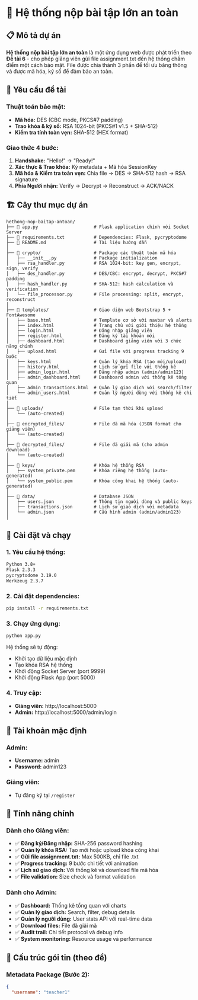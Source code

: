 # 🔐 Hệ thống nộp bài tập lớn an toàn

## 📋 Mô tả dự án

**Hệ thống nộp bài tập lớn an toàn** là một ứng dụng web được phát triển theo **Đề tài 6** - cho phép giảng viên gửi file assignment.txt đến hệ thống chấm điểm một cách bảo mật. File được chia thành 3 phần để tối ưu băng thông và được mã hóa, ký số để đảm bảo an toàn.

## 🎯 Yêu cầu đề tài

### Thuật toán bảo mật:
- **Mã hóa:** DES (CBC mode, PKCS#7 padding)
- **Trao khóa & ký số:** RSA 1024-bit (PKCS#1 v1.5 + SHA-512)
- **Kiểm tra tính toàn vẹn:** SHA-512 (HEX format)

### Giao thức 4 bước:
1. **Handshake:** "Hello!" → "Ready!"
2. **Xác thực & Trao khóa:** Ký metadata + Mã hóa SessionKey
3. **Mã hóa & Kiểm tra toàn vẹn:** Chia file → DES → SHA-512 hash → RSA signature
4. **Phía Người nhận:** Verify → Decrypt → Reconstruct → ACK/NACK

## 🏗️ Cây thư mục dự án

```
hethong-nop-baitap-antoan/
├── 📄 app.py                     # Flask application chính với Socket Server
├── 📄 requirements.txt           # Dependencies: Flask, pycryptodome
├── 📄 README.md                  # Tài liệu hướng dẫn
│
├── 📁 crypto/                    # Package các thuật toán mã hóa
│   ├── __init__.py              # Package initialization
│   ├── rsa_handler.py           # RSA 1024-bit: key gen, encrypt, sign, verify
│   ├── des_handler.py           # DES/CBC: encrypt, decrypt, PKCS#7 padding
│   ├── hash_handler.py          # SHA-512: hash calculation và verification
│   └── file_processor.py        # File processing: split, encrypt, reconstruct
│
├── 📁 templates/                 # Giao diện web Bootstrap 5 + FontAwesome
│   ├── base.html                # Template cơ sở với navbar và alerts
│   ├── index.html               # Trang chủ với giới thiệu hệ thống
│   ├── login.html               # Đăng nhập giảng viên
│   ├── register.html            # Đăng ký tài khoản mới
│   ├── dashboard.html           # Dashboard giảng viên với 3 chức năng chính
│   ├── upload.html              # Gửi file với progress tracking 9 bước
│   ├── keys.html                # Quản lý khóa RSA (tạo mới/upload)
│   ├── history.html             # Lịch sử gửi file với thống kê
│   ├── admin_login.html         # Đăng nhập admin (admin/admin123)
│   ├── admin_dashboard.html     # Dashboard admin với thống kê tổng quan
│   ├── admin_transactions.html  # Quản lý giao dịch với search/filter
│   └── admin_users.html         # Quản lý người dùng với thống kê chi tiết
│
├── 📁 uploads/                   # File tạm thời khi upload
│   └── (auto-created)
│
├── 📁 encrypted_files/           # File đã mã hóa (JSON format cho giảng viên)
│   └── (auto-created)
│
├── 📁 decrypted_files/           # File đã giải mã (cho admin download)
│   └── (auto-created)
│
├── 📁 keys/                      # Khóa hệ thống RSA
│   ├── system_private.pem       # Khóa riêng hệ thống (auto-generated)
│   └── system_public.pem        # Khóa công khai hệ thống (auto-generated)
│
├── 📁 data/                      # Database JSON
│   ├── users.json               # Thông tin người dùng và public keys
│   ├── transactions.json        # Lịch sử giao dịch với metadata
│   └── admin.json               # Cấu hình admin (admin/admin123)
│
```
## 🚀 Cài đặt và chạy

### 1. Yêu cầu hệ thống:
```bash
Python 3.8+
Flask 2.3.3
pycryptodome 3.19.0
Werkzeug 2.3.7
```

### 2. Cài đặt dependencies:
```bash
pip install -r requirements.txt
```

### 3. Chạy ứng dụng:
```bash
python app.py
```

Hệ thống sẽ tự động:
- Khởi tạo dữ liệu mặc định
- Tạo khóa RSA hệ thống
- Khởi động Socket Server (port 9999)
- Khởi động Flask App (port 5000)

### 4. Truy cập:
- **Giảng viên:** http://localhost:5000
- **Admin:** http://localhost:5000/admin/login

## 👥 Tài khoản mặc định

### Admin:
- **Username:** admin
- **Password:** admin123

### Giảng viên:
- Tự đăng ký tại `/register`

## 🔧 Tính năng chính

### Dành cho Giảng viên:
- ✅ **Đăng ký/Đăng nhập:** SHA-256 password hashing
- ✅ **Quản lý khóa RSA:** Tạo mới hoặc upload khóa công khai
- ✅ **Gửi file assignment.txt:** Max 500KB, chỉ file .txt
- ✅ **Progress tracking:** 9 bước chi tiết với animation
- ✅ **Lịch sử giao dịch:** Với thống kê và download file mã hóa
- ✅ **File validation:** Size check và format validation

### Dành cho Admin:
- ✅ **Dashboard:** Thống kê tổng quan với charts
- ✅ **Quản lý giao dịch:** Search, filter, debug details
- ✅ **Quản lý người dùng:** User stats API với real-time data
- ✅ **Download files:** File đã giải mã
- ✅ **Audit trail:** Chi tiết protocol và debug info
- ✅ **System monitoring:** Resource usage và performance

## 🔐 Cấu trúc gói tin (theo đề)

### Metadata Package (Bước 2):
```json
{
  "username": "teacher1"
